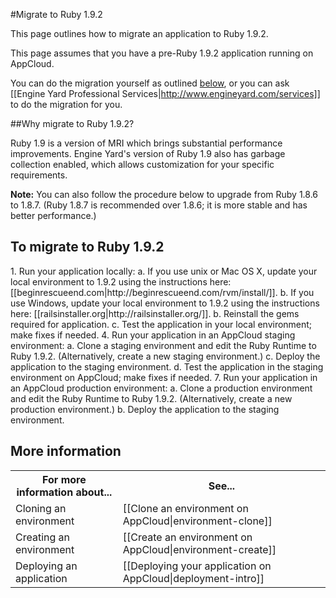 #Migrate to Ruby 1.9.2

This page outlines how to migrate an application to Ruby 1.9.2.

This page assumes that you have a pre-Ruby 1.9.2 application running on AppCloud.

You can do the migration yourself as outlined [below][3], or you can ask [[Engine Yard Professional Services|http://www.engineyard.com/services]] to do the migration for you.

##Why migrate to Ruby 1.9.2?

Ruby 1.9 is a version of MRI which brings substantial performance improvements. Engine Yard's version of Ruby 1.9 also has garbage collection enabled, which allows customization for your specific requirements.

**Note:** You can also follow the procedure below to upgrade from Ruby 1.8.6 to 1.8.7. (Ruby 1.8.7 is recommended over 1.8.6; it is more stable and has better performance.) 

<h2 id="topic3">To migrate to Ruby 1.9.2</h2>
1. Run your application locally:  
    a. If you use unix or Mac OS X, update your local environment to 1.9.2 using the instructions here: [[beginrescueend.com|http://beginrescueend.com/rvm/install/]].  
    b. If you use Windows, update your local environment to 1.9.2 using the instructions here: [[railsinstaller.org|http://railsinstaller.org/]].  
    b. Reinstall the gems required for application.  
    c. Test the application in your local environment; make fixes if needed.
4. Run your application in an AppCloud staging environment:  
    a. Clone a staging environment and edit the Ruby Runtime to Ruby 1.9.2. (Alternatively, create a new staging environment.)  
    c. Deploy the application to the staging environment.  
    d. Test the application in the staging environment on AppCloud; make fixes if needed.
7. Run your application in an AppCloud production environment:  
    a. Clone a production environment and edit the Ruby Runtime to Ruby 1.9.2. (Alternatively, create a new production environment.)  
    b. Deploy the application to the staging environment.  

<h2 id="topic5"> More information</h2>


<table>
	  <tr>
	    <th>For more information about...</th><th>See...</th>
	  </tr>
	  <tr>
	    <td>Cloning an environment</td><td>[[Clone an environment on AppCloud|environment-clone]] </td>
	  </tr>
	  <tr>
	    <td>Creating an environment</td><td>[[Create an environment on AppCloud|environment-create]]</td>
	  </tr>
	  <tr>
	    <td>Deploying an application</td><td>[[Deploying your application on AppCloud|deployment-intro]]</td>
	  </tr>
</table>
	
[1]: #topic1        "topic1"
[2]: #topic2        "topic2"
[3]: #topic3        "topic3"
